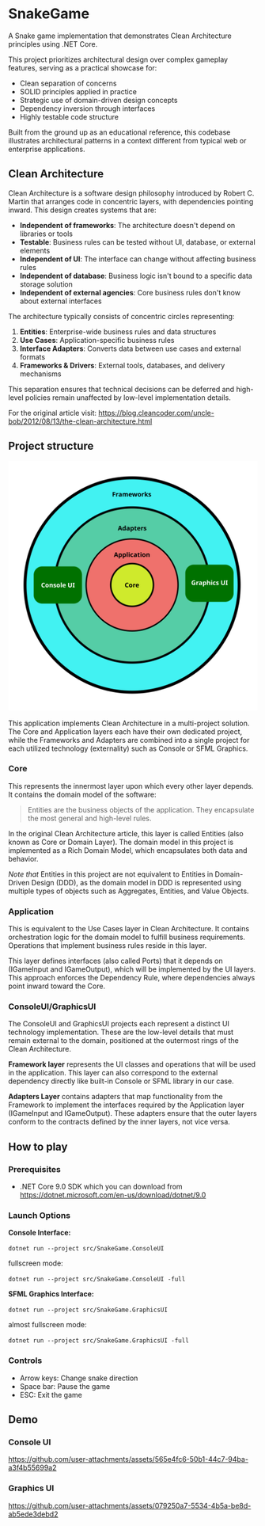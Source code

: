 # SnakeGame

A Snake game implementation that demonstrates Clean Architecture principles using .NET Core.

This project prioritizes architectural design over complex gameplay features, serving as a practical showcase for:
- Clean separation of concerns
- SOLID principles applied in practice
- Strategic use of domain-driven design concepts
- Dependency inversion through interfaces
- Highly testable code structure

Built from the ground up as an educational reference, this codebase illustrates architectural patterns in a context different from typical web or enterprise applications.

## Clean Architecture

Clean Architecture is a software design philosophy introduced by Robert C. Martin that arranges code in concentric layers, with dependencies pointing inward. This design creates systems that are:

- **Independent of frameworks**: The architecture doesn't depend on libraries or tools
- **Testable**: Business rules can be tested without UI, database, or external elements
- **Independent of UI**: The interface can change without affecting business rules
- **Independent of database**: Business logic isn't bound to a specific data storage solution
- **Independent of external agencies**: Core business rules don't know about external interfaces

The architecture typically consists of concentric circles representing:
1. **Entities**: Enterprise-wide business rules and data structures
2. **Use Cases**: Application-specific business rules
3. **Interface Adapters**: Converts data between use cases and external formats
4. **Frameworks & Drivers**: External tools, databases, and delivery mechanisms

This separation ensures that technical decisions can be deferred and high-level policies remain unaffected by low-level implementation details.

For the original article visit: https://blog.cleancoder.com/uncle-bob/2012/08/13/the-clean-architecture.html

## Project structure
<img src="./snake_game_architecture.svg" alt="Software architecture of the project" />

This application implements Clean Architecture in a multi-project solution. The Core and Application layers each have their own dedicated project, while the Frameworks and Adapters are combined into a single project for each utilized technology (externality) such as Console or SFML Graphics.

### Core
This represents the innermost layer upon which every other layer depends. It contains the domain model of the software:

> Entities are the business objects of the application. They encapsulate the most general and high-level rules.

In the original Clean Architecture article, this layer is called Entities (also known as Core or Domain Layer).
The domain model in this project is implemented as a Rich Domain Model, which encapsulates both data and behavior.

*Note that* Entities in this project are not equivalent to Entities in Domain-Driven Design (DDD), as the domain model in DDD is represented using multiple types of objects such as Aggregates, Entities, and Value Objects.

### Application
This is equivalent to the Use Cases layer in Clean Architecture. It contains orchestration logic for the domain model to fulfill business requirements. Operations that implement business rules reside in this layer.

This layer defines interfaces (also called Ports) that it depends on (IGameInput and IGameOutput), which will be implemented by the UI layers. This approach enforces the Dependency Rule, where dependencies always point inward toward the Core.

### ConsoleUI/GraphicsUI
The ConsoleUI and GraphicsUI projects each represent a distinct UI technology implementation. These are the low-level details that must remain external to the domain, positioned at the outermost rings of the Clean Architecture.

**Framework layer** represents the UI classes and operations that will be used in the application. This layer can also correspond to the external dependency directly like built-in Console or SFML library in our case.

**Adapters Layer** contains adapters that map functionality from the Framework to implement the interfaces required by the Application layer (IGameInput and IGameOutput). These adapters ensure that the outer layers conform to the contracts defined by the inner layers, not vice versa.

## How to play
### Prerequisites
- .NET Core 9.0 SDK which you can download from https://dotnet.microsoft.com/en-us/download/dotnet/9.0

### Launch Options

**Console Interface:**

`dotnet run --project src/SnakeGame.ConsoleUI`

fullscreen mode: 

`dotnet run --project src/SnakeGame.ConsoleUI -full`

**SFML Graphics Interface:**

`dotnet run --project src/SnakeGame.GraphicsUI`

almost fullscreen mode: 

`dotnet run --project src/SnakeGame.GraphicsUI -full`

### Controls
- Arrow keys: Change snake direction
- Space bar: Pause the game
- ESC: Exit the game

## Demo
### Console UI

https://github.com/user-attachments/assets/565e4fc6-50b1-44c7-94ba-a3f4b55699a2

### Graphics UI

https://github.com/user-attachments/assets/079250a7-5534-4b5a-be8d-ab5ede3debd2
